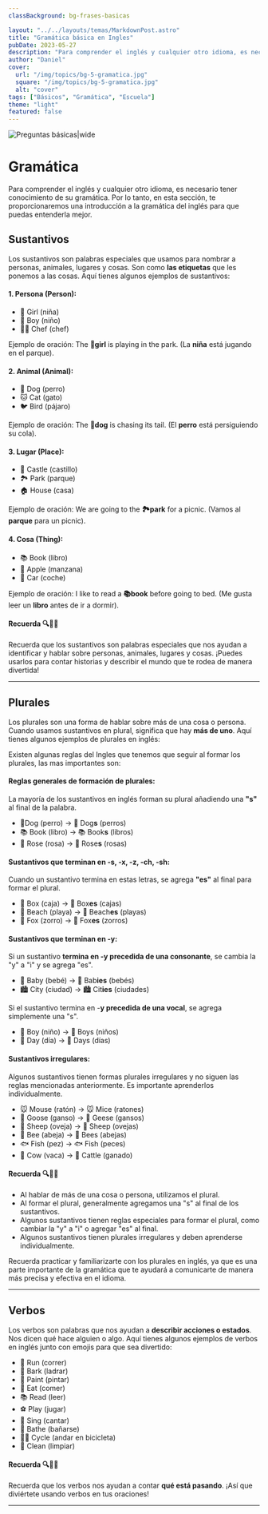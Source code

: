 ```yaml
---
classBackground: bg-frases-basicas

layout: "../../layouts/temas/MarkdownPost.astro"
title: "Gramática básica en Ingles"
pubDate: 2023-05-27
description: "Para comprender el inglés y cualquier otro idioma, es necesario tener conocimiento de su gramática."
author: "Daniel"
cover:
  url: "/img/topics/bg-5-gramatica.jpg"
  square: "/img/topics/bg-5-gramatica.jpg"
  alt: "cover"
tags: ["Básicos", "Gramática", "Escuela"]
theme: "light"
featured: false
---
```


![Preguntas básicas|wide](/img/topics/bg-5-gramatica.jpg)

# Gramática

Para comprender el inglés y cualquier otro idioma, es necesario tener conocimiento de su gramática. Por lo tanto, en esta sección, te proporcionaremos una introducción a la gramática del inglés para que puedas entenderla mejor.

## Sustantivos

Los sustantivos son palabras especiales que usamos para nombrar a personas, animales, lugares y cosas. Son como **las etiquetas** que les ponemos a las cosas.
Aquí tienes algunos ejemplos de sustantivos:

#### 1. Persona (Person):

- 👧 Girl (niña)
- 👦 Boy (niño)
- 👨‍🍳 Chef (chef)

Ejemplo de oración:
The **👧girl** is playing in the park. (La **niña** está jugando en el parque).

#### 2. Animal (Animal):

- 🐶 Dog (perro)
- 🐱 Cat (gato)
- 🐦 Bird (pájaro)

Ejemplo de oración:
The **🐶dog** is chasing its tail. (El **perro** está persiguiendo su cola).

#### 3. Lugar (Place):

- 🏰 Castle (castillo)
- 🏞️ Park (parque)
- 🏠 House (casa)

Ejemplo de oración:
We are going to the **🏞️park** for a picnic. (Vamos al **parque** para un picnic).

#### 4. Cosa (Thing):

- 📚 Book (libro)
- 🍎 Apple (manzana)
- 🚗 Car (coche)

Ejemplo de oración:
I like to read a **📚book** before going to bed. (Me gusta leer un **libro** antes de ir a dormir).

#### Recuerda 🔍🧠💡

Recuerda que los sustantivos son palabras especiales que nos ayudan a identificar y hablar sobre personas, animales, lugares y cosas. ¡Puedes usarlos para contar historias y describir el mundo que te rodea de manera divertida!

---

## Plurales

Los plurales son una forma de hablar sobre más de una cosa o persona. Cuando usamos sustantivos en plural, significa que hay **más de uno**. Aquí tienes algunos ejemplos de plurales en inglés:

Existen algunas reglas del Ingles que tenemos que seguir al formar los plurales, las mas importantes son:

#### Reglas generales de formación de plurales:

La mayoría de los sustantivos en inglés forman su plural añadiendo una **"s"** al final de la palabra.

- 🐶Dog (perro) → 🐶 Dog**s** (perros)
- 📚 Book (libro) → 📚 Book**s** (libros)
- 🌹 Rose (rosa) → 🌹 Rose**s** (rosas)

#### Sustantivos que terminan en -s, -x, -z, -ch, -sh:

Cuando un sustantivo termina en estas letras, se agrega **"es"** al final para formar el plural.

- 🌟 Box (caja) → 🌟 Box**es** (cajas)
- 🌴 Beach (playa) → 🌴 Beach**es** (playas)
- 🦊 Fox (zorro) → 🦊 Fox**es** (zorros)

#### Sustantivos que terminan en -y:

Si un sustantivo **termina en -y precedida de una consonante**, se cambia la "y" a "i" y se agrega "es".

- 👶 Baby (bebé) → 👶 Bab**ies** (bebés)
- 🏙️ City (ciudad) → 🏙️ Cit**ies** (ciudades)

Si el sustantivo termina en -**y precedida de una vocal**, se agrega simplemente una "s".

- 👦 Boy (niño) → 👦 Boys (niños)
- 🌈 Day (día) → 🌈 Days (días)

#### Sustantivos irregulares:

Algunos sustantivos tienen formas plurales irregulares y no siguen las reglas mencionadas anteriormente. Es importante aprenderlos individualmente.

- 🐭 Mouse (ratón) → 🐭 Mice (ratones)
- 🦆 Goose (ganso) → 🦆 Geese (gansos)
- 🐑 Sheep (oveja) → 🐑 Sheep (ovejas)
- 🐝 Bee (abeja) → 🐝 Bees (abejas)
- 🐟 Fish (pez) → 🐟 Fish (peces)
- 🐄 Cow (vaca) → 🐄 Cattle (ganado)

#### Recuerda 🔍🧠💡

- Al hablar de más de una cosa o persona, utilizamos el plural.
- Al formar el plural, generalmente agregamos una "s" al final de los sustantivos.
- Algunos sustantivos tienen reglas especiales para formar el plural, como cambiar la "y" a "i" o agregar "es" al final.
- Algunos sustantivos tienen plurales irregulares y deben aprenderse individualmente.

Recuerda practicar y familiarizarte con los plurales en inglés, ya que es una parte importante de la gramática que te ayudará a comunicarte de manera más precisa y efectiva en el idioma.

---

## Verbos

Los verbos son palabras que nos ayudan a **describir acciones o estados**. Nos dicen qué hace alguien o algo. Aquí tienes algunos ejemplos de verbos en inglés junto con emojis para que sea divertido:

- 🏃 Run (correr)
- 🐶 Bark (ladrar)
- 🎨 Paint (pintar)
- 🍔 Eat (comer)
- 📚 Read (leer)
- ⚽ Play (jugar)
- 🎵 Sing (cantar)
- 🛁 Bathe (bañarse)
- 🚴‍♀️ Cycle (andar en bicicleta)
- 🧹 Clean (limpiar)

#### Recuerda 🔍🧠💡

Recuerda que los verbos nos ayudan a contar **qué está pasando**. ¡Así que diviértete usando verbos en tus oraciones!

---
